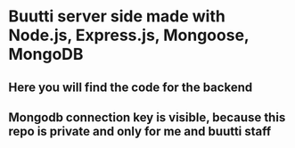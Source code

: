 # Buutti server side made with Node.js, Express.js, Mongoose, MongoDB

## Here you will find the code for the backend

## Mongodb connection key is visible, because this repo is private and only for me and buutti staff
